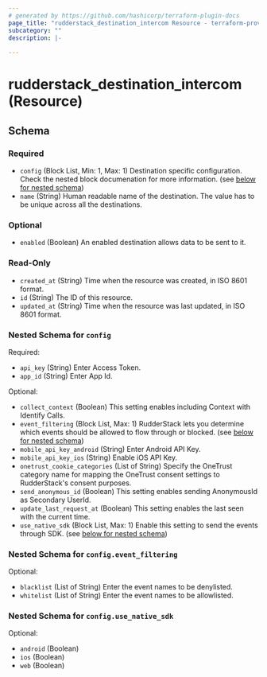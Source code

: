 ```yaml
---
# generated by https://github.com/hashicorp/terraform-plugin-docs
page_title: "rudderstack_destination_intercom Resource - terraform-provider-rudderstack"
subcategory: ""
description: |-
  
---
```


# rudderstack_destination_intercom (Resource)





<!-- schema generated by tfplugindocs -->
## Schema

### Required

- `config` (Block List, Min: 1, Max: 1) Destination specific configuration. Check the nested block documenation for more information. (see [below for nested schema](#nestedblock--config))
- `name` (String) Human readable name of the destination. The value has to be unique across all the destinations.

### Optional

- `enabled` (Boolean) An enabled destination allows data to be sent to it.

### Read-Only

- `created_at` (String) Time when the resource was created, in ISO 8601 format.
- `id` (String) The ID of this resource.
- `updated_at` (String) Time when the resource was last updated, in ISO 8601 format.

<a id="nestedblock--config"></a>
### Nested Schema for `config`

Required:

- `api_key` (String) Enter Access Token.
- `app_id` (String) Enter App Id.

Optional:

- `collect_context` (Boolean) This setting enables including Context with Identify Calls.
- `event_filtering` (Block List, Max: 1) RudderStack lets you determine which events should be allowed to flow through or blocked. (see [below for nested schema](#nestedblock--config--event_filtering))
- `mobile_api_key_android` (String) Enter Android API Key.
- `mobile_api_key_ios` (String) Enable iOS API Key.
- `onetrust_cookie_categories` (List of String) Specify the OneTrust category name for mapping the OneTrust consent settings to RudderStack's consent purposes.
- `send_anonymous_id` (Boolean) This setting enables sending AnonymousId as Secondary UserId.
- `update_last_request_at` (Boolean) This setting enables the last seen with the current time.
- `use_native_sdk` (Block List, Max: 1) Enable this setting to send the events through SDK. (see [below for nested schema](#nestedblock--config--use_native_sdk))

<a id="nestedblock--config--event_filtering"></a>
### Nested Schema for `config.event_filtering`

Optional:

- `blacklist` (List of String) Enter the event names to be denylisted.
- `whitelist` (List of String) Enter the event names to be allowlisted.


<a id="nestedblock--config--use_native_sdk"></a>
### Nested Schema for `config.use_native_sdk`

Optional:

- `android` (Boolean)
- `ios` (Boolean)
- `web` (Boolean)


